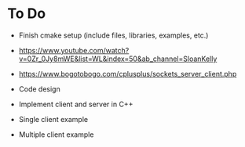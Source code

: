 # To Do

- Finish cmake setup (include files, libraries, examples, etc.)

- https://www.youtube.com/watch?v=0Zr_0Jy8mWE&list=WL&index=50&ab_channel=SloanKelly

- https://www.bogotobogo.com/cplusplus/sockets_server_client.php

- Code design

- Implement client and server in C++

- Single client example

- Multiple client example
